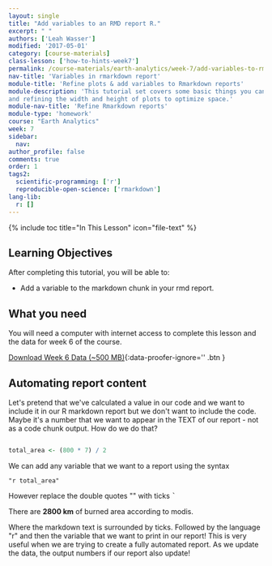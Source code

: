 ```yaml
---
layout: single
title: "Add variables to an RMD report R."
excerpt: " "
authors: ['Leah Wasser']
modified: '2017-05-01'
category: [course-materials]
class-lesson: ['how-to-hints-week7']
permalink: /course-materials/earth-analytics/week-7/add-variables-to-rmarkdown-report/
nav-title: 'Variables in rmarkdown report'
module-title: 'Refine plots & add variables to Rmarkdown reports'
module-description: 'This tutorial set covers some basic things you can do to refine your plots in Rmarkdown document. It covers plotting in grids, adding titles to plotRGB() plots
and refining the width and height of plots to optimize space.'
module-nav-title: 'Refine Rmarkdown reports'
module-type: 'homework'
course: "Earth Analytics"
week: 7
sidebar:
  nav:
author_profile: false
comments: true
order: 1
tags2:
  scientific-programming: ['r']
  reproducible-open-science: ['rmarkdown']
lang-lib:
  r: []
---
```


{% include toc title="In This Lesson" icon="file-text" %}

<div class='notice--success' markdown="1">

## <i class="fa fa-graduation-cap" aria-hidden="true"></i> Learning Objectives

After completing this tutorial, you will be able to:

* Add a variable to the markdown chunk in your rmd report.

## <i class="fa fa-check-square-o fa-2" aria-hidden="true"></i> What you need

You will need a computer with internet access to complete this lesson and the
data for week 6 of the course.

[<i class="fa fa-download" aria-hidden="true"></i> Download Week 6 Data (~500 MB)](https://ndownloader.figshare.com/files/7677208){:data-proofer-ignore='' .btn }
</div>




## Automating report content

Let's pretend that we've calculated a value in our code and we want to include
it in our R markdown report but we don't want to include the code. Maybe it's a
number that we want to appear in the TEXT of our report - not as a code chunk
output. How do we do that?



```r

total_area <- (800 * 7) / 2
```

We can add any variable that we want to a report using the syntax

`"r total_area"`

However replace the double quotes "" with ticks <kbd>`</kbd>


There are **2800 km** of burned area according to modis.

Where the markdown text is surrounded by ticks. Followed by the language "r"
and then the variable that we want to print in our report! This is very useful
when we are trying to create a fully automated report. As we update the data,
the output numbers if our report also update!
